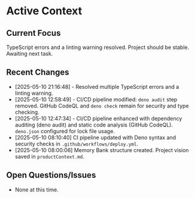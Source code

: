 # Active Context

## Current Focus

TypeScript errors and a linting warning resolved. Project should be stable.
Awaiting next task.

## Recent Changes

- [2025-05-10 21:16:48] - Resolved multiple TypeScript errors and a linting
  warning.
- [2025-05-10 12:58:49] - CI/CD pipeline modified: `deno audit` step removed.
  GitHub CodeQL and `deno check` remain for security and type checking.
- [2025-05-10 12:47:34] - CI/CD pipeline enhanced with dependency auditing (deno
  audit) and static code analysis (GitHub CodeQL). `deno.json` configured for
  lock file usage.
- [2025-05-10 08:10:40] CI pipeline updated with Deno syntax and security checks
  in `.github/workflows/deploy.yml`.
- [2025-05-10 08:00:06] Memory Bank structure created. Project vision saved in
  `productContext.md`.

## Open Questions/Issues

- None at this time.
